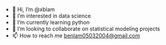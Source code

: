 - 👋 Hi, I’m @xblam
- 👀 I’m interested in data science
- 🌱 I’m currently learning python
- 💞️ I’m looking to collaborate on statistical modeling projects
- 📫 How to reach me benlam05032004@gmail.com

<!---
xblam/xblam is a ✨ special ✨ repository because its `README.md` (this file) appears on your GitHub profile.
You can click the Preview link to take a look at your changes.
--->
